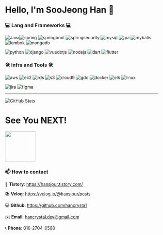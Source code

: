 <!-- ![Waving](https://capsule-render.vercel.app/api?type=waving&height=250&text=%20%20Welcome%20To%20My%20Step%20&fontAlign=40&fontAlignY=40&color=0:F0FFF0,50:98FB98,100:E0FFFF&fontColor=FFFFFF)-->
# Hello, I'm SooJeong Han 👋


<!--
**hancrysta1/hancrysta1** is a ✨ _special_ ✨ repository because its `README.md` (this file) appears on your GitHub profile.
## Hi there 👋

| Project Name | Description | Link |
|--------------|-------------|------|
| Project 1    | 설명1         | [Link](https://github.com/) |
| Project 2    | 설명2         | [Link](https://github.com/) |
Here are some ideas to get you started:

- 🔭 I’m currently working on ...
- 🌱 I’m currently learning ...
- 👯 I’m looking to collaborate on ...
- 🤔 I’m looking for help with ...
- 💬 Ask me about ...
- 📫 How to reach me: ...
- 😄 Pronouns: ...
- ⚡ Fun fact: ...
-->


<!-- ## ⚡ My Skills-->



### **💻 Lang and Frameworks 💻**
<!-- Oracle의 요청으로 Java 로고가 Simple Icons에서 삭제되었기에 대신 OpenJDK의 로고를 사용 -->
![Java](https://img.shields.io/badge/Java-ED8B00?style=flat&logo=java&logoColor=white)![spring](https://img.shields.io/badge/spring-6DB33F.svg?&style=flat&logo=spring&logoColor=white) 
![springboot](https://img.shields.io/badge/springboot-6DB33F.svg?&style=flat&logo=springboot&logoColor=white) 
![springsecurity](https://img.shields.io/badge/springsecurity-6DB33F.svg?&style=flat&logo=springsecurity&logoColor=white) 
![mysql](https://img.shields.io/badge/mysql-4479A1.svg?&style=flat&logo=mysql&logoColor=white) 
![jpa](https://img.shields.io/badge/JPA-6DB33F.svg?&style=flat&logo=java&logoColor=white) 
![mybatis](https://img.shields.io/badge/Mybatis-DC382D.svg?&style=flat&logo=java&logoColor=white)
![lombok](https://img.shields.io/badge/lombok-6DB33F.svg?&style=flat&logo=lombok&logoColor=white) 
![mongodb](https://img.shields.io/badge/MongoDB-47A248.svg?&style=flat&logo=mongodb&logoColor=white)

![python](https://img.shields.io/badge/python-3776AB.svg?&style=flat&logo=python&logoColor=white) 
![django](https://img.shields.io/badge/django-092E20.svg?&style=flat&logo=django&logoColor=white)
![vuedotjs](https://img.shields.io/badge/vue.js-4FC08D.svg?&style=flat&logo=vuedotjs&logoColor=white) 
![nodejs](https://img.shields.io/badge/node.js-339933.svg?&style=flat&logo=node.js&logoColor=white)
![dart](https://img.shields.io/badge/dart-0175C2.svg?&style=flat&logo=dart&logoColor=white)
![flutter](https://img.shields.io/badge/flutter-02569B.svg?&style=flat&logo=flutter&logoColor=white)



### **🛠️ Infra and Tools 🛠️**


![aws](https://img.shields.io/badge/AWS-232F3E.svg?&style=flat&logo=amazonaws&logoColor=white) 
![ec2](https://img.shields.io/badge/EC2-FF9900.svg?&style=flat&logo=amazonaws&logoColor=white)
![rds](https://img.shields.io/badge/RDS-527FFF.svg?&style=flat&logo=amazonrds&logoColor=white)
![s3](https://img.shields.io/badge/S3-569A31.svg?&style=flat&logo=amazons3&logoColor=white)
![cloud9](https://img.shields.io/badge/Cloud9-232F3E.svg?&style=flat&logo=amazonaws&logoColor=white)
![gdc](https://img.shields.io/badge/Google_Distributed_Cloud-4285F4.svg?&style=flat&logo=googlecloud&logoColor=white) 
![docker](https://img.shields.io/badge/docker-2496ED.svg?&style=flat&logo=docker&logoColor=white)
![elk](https://img.shields.io/badge/ELK-005571.svg?&style=flat&logo=elasticsearch&logoColor=white)
![linux](https://img.shields.io/badge/linux-FCC624.svg?&style=flat&logo=linux&logoColor=white)

![jira](https://img.shields.io/badge/Jira-0052CC.svg?&style=flat&logo=jira&logoColor=white)
![figma](https://img.shields.io/badge/Figma-F24E1E.svg?&style=flat&logo=figma&logoColor=white)






---
![GitHub Stats](https://github-readme-stats.vercel.app/api?username=hancrysta1&show_icons=true&theme=radical)

<!-- ### 🚌 Top Langs & Algorithm
![Top Langs](https://github-readme-stats.vercel.app/api/top-langs/?username=hancrysta1&layout=compact)
[![Solved.ac
프로필](http://mazassumnida.wtf/api/v2/generate_badge?boj=hancrystal)](https://solved.ac/hancrystal)
-->



# See You NEXT!
<img src="https://media.giphy.com/media/LmNwrBhejkK9EFP504/giphy.gif" width="100"/>

### 📫 How to contact

📲 **Tistory**: https://hansjour.tistory.com/

📚 **Velog**: https://velog.io/@hansjour/posts

💻 **Github**: https://github.com/hancrysta1

✉️ **Email**: hancrystal.dev@gmail.com  

📞 **Phone**: 010-2704-0568






